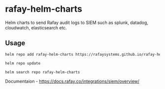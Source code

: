 # rafay-helm-charts

Helm charts to send Rafay audit logs to SIEM such as splunk, datadog, cloudwatch, elasticsearch etc.

## Usage
```bash
helm repo add rafay-helm-charts https://rafaysystems.github.io/rafay-helm-charts/

helm repo update

helm search repo rafay-helm-charts
```

Documentaion - <https://docs.rafay.co/integrations/siem/overview/>
